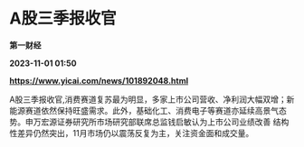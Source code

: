 # A股三季报收官
**第一财经**

**2023-11-01 01:50**

**https://www.yicai.com/news/101892048.html**

A股三季报收官,消费赛道复苏最为明显，多家上市公司营收、净利润大幅双增；新能源赛道依然保持旺盛需求。此外，基础化工、消费电子等赛道亦延续高景气态势。申万宏源证券研究所市场研究部联席总监钱启敏认为上市公司业绩改善 结构性差异仍然突出，11月市场仍以震荡反复为主，关注资金面和成交量。